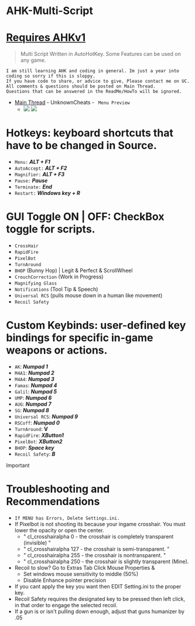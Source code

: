 # AHK-Multi-Script
# [Requires AHKv1](https://www.autohotkey.com/download/ahk-install.exe)

> Multi Script Written in AutoHotKey.
> Some Features can be used on any game.

 ```
I am still learning AHK and coding in general. Im just a year into coding so sorry if this is sloppy.
If you have code to share, or advice to give, Please contact me on UC.
All comments & questions should be posted on Main Thread.
Questions that can be answered in the ReadMe/HowTo will be ignored.
```

* [Main Thread](https://www.unknowncheats.me/forum/counter-strike-2-releases/605440-ahk-multiscript-peans-rcs.html) - UnknownCheats -
 `` Menu Preview``
  * ![](https://i.imgur.com/tN9YTre.png) ![](https://i.imgur.com/ExUlp4f.png)
# Hotkeys: keyboard shortcuts that have to be changed in Source.
* ``Menu:`` **_ALT + F1_**
* ``AutoAccept:`` **_ALT + F2_**
* ``Magnifier:`` **_ALT + F3_**
* ``Pause:`` **_Pause_** 
* ``Terminate:`` **_End_** 
* ``Restart:`` **_Windows key + R_**



# GUI Toggle ON | OFF: CheckBox toggle for scripts.
* ``CrossHair``
* ``RapidFire``
* ``PixelBot``
* ``TurnAround``
* ``BHOP`` (Bunny Hop) | Legit & Perfect & ScrollWheel
* ``CrouchCorrection`` (Work in Progress)
* ``Magnifying Glass``
* ``Notifications`` (Tool Tip & Speech)
* ``Universal RCS`` (pulls mouse down in a human like movement)
* ``Recoil Safety``

# Custom Keybinds: user-defined key bindings for specific in-game weapons or actions.
* ``AK``: **_Numpad 1_**
* ``M4A1``: **_Numpad 2_**
* ``M4A4``: **_Numpad 3_**
* ``Famas``: **_Numpad 4_**
* ``Galil``: **_Numpad 5_**
* ``UMP``: **_Numpad 6_**
* ``AUG``: **_Numpad 7_**
* ``SG``: **_Numpad 8_**
* ``Universal RCS``: **_Numpad 9_**
* ``RSCoff``: **_Numpad 0_**
* ``TurnAround``: **V** 
* ``RapidFire``: **_XButton1_**
* ``PixelBot``: **_XButton2_** 
* ``BHOP``: **_Space key_**
* ``Recoil Safety``: **_B_**

> [!IMPORTANT]
> # Troubleshooting and Recommendations 
> * ``If MENU has Errors, Delete Settings.ini.``
> * If Pixelbot is not shooting its because your ingame crosshair. You must lower the opacity or open the center. 
>   * " cl_crosshairalpha 0 - the crosshair is completely transparent (invisible) "
>   * " cl_crosshairalpha 127 - the crosshair is semi-transparent. "
>   * " cl_crosshairalpha 255 - the crosshair is nontransparent. "
>   * " cl_crosshairalpha 250 - the crosshair is slightly transparent (Mine).
> * Recoil to slow? Go to Extras Tab Click Mouse Properties &
>   * Set windows mouse sensitivity to middle (50%)
>   * Disable Enhance pointer precision
> * If you cant apply the key you want then EDIT Setting.ini to the proper key.
> * Recoil Safety requires the designated key to be pressed then left click, in that order to engage the selected recoil.
> * If a gun is or isn't pulling down enough, adjust that guns humanizer by .05
